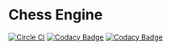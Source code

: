 # Chess Engine
[![Circle CI][circleci_badge]][circleci]
[![Codacy Badge](https://api.codacy.com/project/badge/Grade/fa953e5659e04a18bc96446a9ed072f7)](https://www.codacy.com/app/aboeglin/chess-engine?utm_source=github.com&amp;utm_medium=referral&amp;utm_content=aboeglin/chess-engine&amp;utm_campaign=Badge_Grade)
[![Codacy Badge](https://api.codacy.com/project/badge/Coverage/fa953e5659e04a18bc96446a9ed072f7)](https://www.codacy.com/app/aboeglin/chess-engine?utm_source=github.com&utm_medium=referral&utm_content=aboeglin/chess-engine&utm_campaign=Badge_Coverage)

[circleci_badge]: https://circleci.com/gh/aboeglin/chess-engine/tree/master.svg?style=shield&circle-token=fff6bb613ca7c9ec0ae21a5196b84badbbe07fc7
[circleci]: https://circleci.com/gh/aboeglin/chess-engine/tree/master
